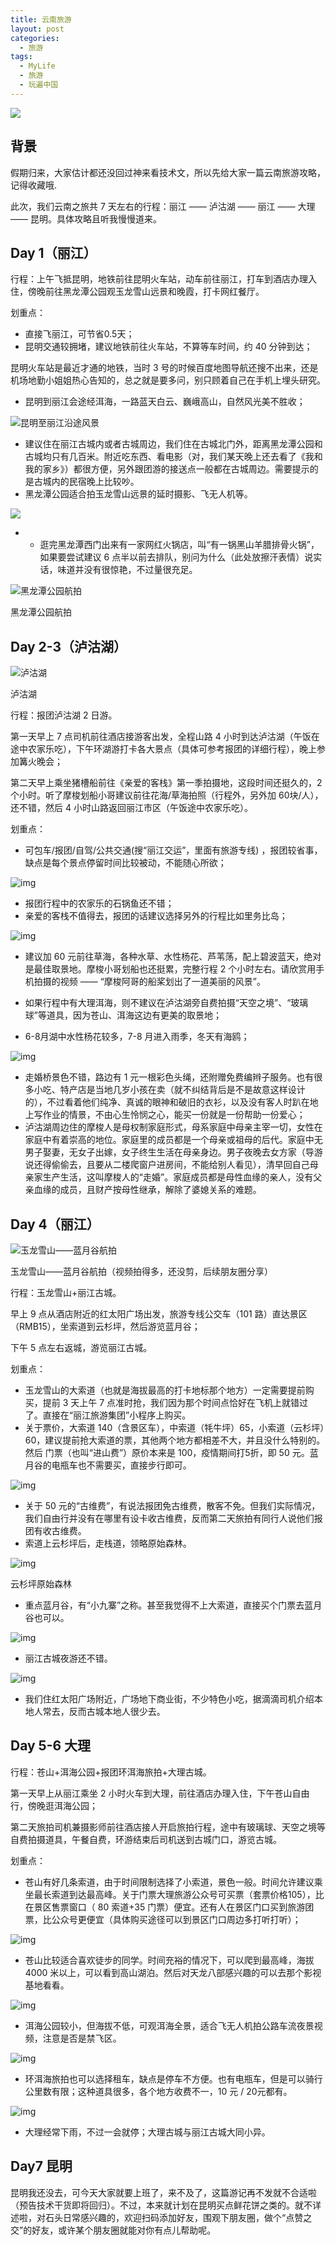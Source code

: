 ```yaml
---
title: 云南旅游
layout: post
categories:
  - 旅游
tags:
  - MyLife
  - 旅游
  - 玩遍中国
---
```




![](/resources/travel-to-yunnan-in-2020/jump-car.jpg)

## 背景

假期归来，大家估计都还没回过神来看技术文，所以先给大家一篇云南旅游攻略，记得收藏哦.

此次，我们云南之旅共 7 天左右的行程：丽江 —— 泸沽湖 —— 丽江 —— 大理 —— 昆明。具体攻略且听我慢慢道来。

## Day 1（丽江）

行程：上午飞抵昆明，地铁前往昆明火车站，动车前往丽江，打车到酒店办理入住，傍晚前往黑龙潭公园观玉龙雪山远景和晚霞，打卡网红餐厅。

划重点：

- 直接飞丽江，可节省0.5天；
- 昆明交通较拥堵，建议地铁前往火车站，不算等车时间，约 40 分钟到达；

昆明火车站是最近才通的地铁，当时 3 号的时候百度地图导航还搜不出来，还是机场地勤小姐姐热心告知的，总之就是要多问，别只顾着自己在手机上埋头研究。

- 昆明到丽江会途经洱海，一路蓝天白云、巍峨高山，自然风光美不胜收；


![昆明至丽江沿途风景](/resources/travel-to-yunnan-in-2020/gaojia.jpeg)


- 建议住在丽江古城内或者古城周边，我们住在古城北门外，距离黑龙潭公园和古城均只有几百米。附近吃东西、看电影（对，我们某天晚上还去看了《我和我的家乡》）都很方便，另外跟团游的接送点一般都在古城周边。需要提示的是古城内的民宿晚上比较吵。
- 黑龙潭公园适合拍玉龙雪山远景的延时摄影、飞无人机等。



![](/resources/travel-to-yunnan-in-2020/heilongtan-1.jpeg)


- - 逛完黑龙潭西门出来有一家网红火锅店，叫“有一锅黑山羊腊排骨火锅”，如果要尝试建议 6 点半以前去排队，别问为什么（此处放擦汗表情）说实话，味道并没有很惊艳，不过量很充足。



![黑龙潭公园航拍](/resources/travel-to-yunnan-in-2020/heilongtan.jpg)

黑龙潭公园航拍

## Day 2-3（泸沽湖）

![泸沽湖](/resources/travel-to-yunnan-in-2020/luguhu.JPG)

泸沽湖

行程：报团泸沽湖 2 日游。

第一天早上 7 点司机前往酒店接游客出发，全程山路 4 小时到达泸沽湖（午饭在途中农家乐吃），下午环湖游打卡各大景点（具体可参考报团的详细行程），晚上参加篝火晚会；

第二天早上乘坐猪槽船前往《亲爱的客栈》第一季拍摄地，这段时间还挺久的，2 个小时。听了摩梭划船小哥建议前往花海/草海拍照（行程外，另外加 60块/人），还不错，然后 4 小时山路返回丽江市区（午饭途中农家乐吃）。



划重点：

- 可包车/报团/自驾/公共交通(搜“丽江交运”，里面有旅游专线) ，报团较省事，缺点是每个景点停留时间比较被动，不能随心所欲；



![img](/resources/travel-to-yunnan-in-2020/luguhu-1.jpeg)



- 报团行程中的农家乐的石锅鱼还不错；
- 亲爱的客栈不值得去，报团的话建议选择另外的行程比如里务比岛；



![img](/resources/travel-to-yunnan-in-2020/luguhu-chuan.jpeg)

- 建议加 60 元前往草海，各种水草、水性杨花、芦苇荡，配上碧波蓝天，绝对是最佳取景地。摩梭小哥划船也还挺累，完整行程 2 个小时左右。请欣赏用手机拍摄的视频 —— “摩梭阿哥的船桨划出了一道美丽的风景”。



- 如果行程中有大理洱海，则不建议在泸沽湖旁自费拍摄“天空之境”、“玻璃球”等道具，因为苍山、洱海这边有更美的取景地；
- 6-8月湖中水性杨花较多，7-8 月进入雨季，冬天有海鸥；



![img](/resources/travel-to-yunnan-in-2020/xiaofeiji.png)



- 走婚桥景色不错，路边有 1 元一根彩色头绳，还附赠免费编辫子服务。也有很多小吃、特产店是当地几岁小孩在卖（就不纠结背后是不是故意这样设计的），不过看着他们纯净、真诚的眼神和破旧的衣衫，以及没有客人时趴在地上写作业的情景，不由心生怜悯之心，能买一份就是一份帮助一份爱心；
- 泸沽湖周边住的摩梭人是母权制家庭形式，母系家庭中母亲主宰一切，女性在家庭中有着崇高的地位。家庭里的成员都是一个母亲或祖母的后代。家庭中无男子娶妻，无女子出嫁，女子终生生活在母亲身边。男子夜晚去女方家（导游说还得偷偷去，且要从二楼爬窗户进房间，不能给别人看见），清早回自己母亲家生产生活，这叫摩梭人的“走婚”。家庭成员都是母性血缘的亲人，没有父亲血缘的成员，且财产按母性继承，解除了婆媳关系的难题。

## Day 4（丽江）



![玉龙雪山——蓝月谷航拍](/resources/travel-to-yunnan-in-2020/lanyuegu.jpeg)

玉龙雪山——蓝月谷航拍（视频拍得多，还没剪，后续朋友圈分享）



行程：玉龙雪山+丽江古城。

早上 9 点从酒店附近的红太阳广场出发，旅游专线公交车（101 路）直达景区（RMB15），坐索道到云杉坪，然后游览蓝月谷；

下午 5 点左右返城，游览丽江古城。



划重点：

- 玉龙雪山的大索道（也就是海拔最高的打卡地标那个地方）一定需要提前购买，提前 3 天上午 7 点准时抢，我们因为那个时间点恰好在飞机上就错过了。直接在“丽江旅游集团”小程序上购买。
- 关于票价，大索道 140（含景区车），中索道（牦牛坪）65，小索道（云杉坪）60，建议提前抢大索道的票，其他两个地方都相差不大，并且没什么特别的。然后 门票（也叫“进山费”）原价本来是 100，疫情期间打5折，即 50 元。蓝月谷的电瓶车也不需要买，直接步行即可。

![img](/resources/travel-to-yunnan-in-2020/yunshanping.jpg)



- 关于 50 元的“古维费”，有说法报团免古维费，散客不免。但我们实际情况，我们自由行并没有在哪里有设卡收古维费，反而第二天旅拍有同行人说他们报团有收古维费。
- 索道上云杉坪后，走栈道，领略原始森林。



![img](/resources/travel-to-yunnan-in-2020/yunshanping-senlin.jpg)

云杉坪原始森林

- 重点蓝月谷，有“小九寨”之称。甚至我觉得不上大索道，直接买个门票去蓝月谷也可以。



![img](/resources/travel-to-yunnan-in-2020/lanyuegu-1.jpeg)



- 丽江古城夜游还不错。



![img](/resources/travel-to-yunnan-in-2020/lijiang.jpeg)



- 我们住红太阳广场附近，广场地下商业街，不少特色小吃，据滴滴司机介绍本地人常去，反而古城本地人很少去。

## Day 5-6 大理

行程：苍山+洱海公园+报团环洱海旅拍+大理古城。

第一天早上从丽江乘坐 2 小时火车到大理，前往酒店办理入住，下午苍山自由行，傍晚逛洱海公园；

第二天旅拍司机兼摄影师前往酒店接人开启旅拍行程，途中有玻璃球、天空之境等自费拍摄道具，午餐自费，环游结束后司机送到古城门口，游览古城。

划重点：

- 苍山有好几条索道，由于时间限制选择了小索道，景色一般。时间允许建议乘坐最长索道到达最高峰。关于门票大理旅游公众号可买票（套票价格105），比在景区售票窗口（ 80 索道+35 门票）便宜。还有人在景区门口买到旅游团票，比公众号更便宜（具体购买途径可以到景区门口周边多打听打听）；



![img](/resources/travel-to-yunnan-in-2020/cangshan-lanche.jpg)



- 苍山比较适合喜欢徒步的同学。时间充裕的情况下，可以爬到最高峰，海拔 4000 米以上，可以看到高山湖泊。然后对天龙八部感兴趣的可以去那个影视基地看看。

![img](/resources/travel-to-yunnan-in-2020/cangshan-xiangqi.jpg)



- 洱海公园较小，但海拔不低，可观洱海全景，适合飞无人机拍公路车流夜景视频，注意是否是禁飞区。



![img](/resources/travel-to-yunnan-in-2020/erhai-tian.jpeg)



- 环洱海旅拍也可以选择租车，缺点是停车不方便。也有电瓶车，但是可以骑行公里数有限；这种道具很多，各个地方收费不一，10 元 / 20元都有。



![img](/resources/travel-to-yunnan-in-2020/erhai-qiu.jpeg)



- 大理经常下雨，不过一会就停；大理古城与丽江古城大同小异。

## Day7 昆明

昆明我还没去，可今天大家就要上班了，来不及了，这篇游记再不发就不合适啦（预告技术干货即将回归）。不过，本来就计划在昆明买点鲜花饼之类的。就不详述啦，对石头日常感兴趣的，欢迎扫码添加好友，围观下朋友圈，做个“点赞之交”的好友，或许某个朋友圈就能对你有点儿帮助呢。

